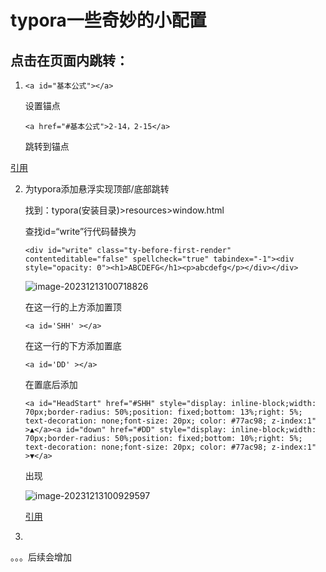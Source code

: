 # typora一些奇妙的小配置

## 点击在页面内跳转：

1. ```
   <a id="基本公式"></a>
   ```

   设置锚点

   ```
   <a href="#基本公式">2-14，2-15</a>
   ```

   跳转到锚点

[引用](https://blog.csdn.net/qq_41907769/article/details/121722716)

2. 为typora添加悬浮实现顶部/底部跳转

   找到：typora(安装目录)>resources>window.html

   查找id=“write”行代码替换为

   ```
   <div id="write" class="ty-before-first-render" contenteditable="false" spellcheck="true" tabindex="-1"><div style="opacity: 0"><h1>ABCDEFG</h1><p>abcdefg</p></div></div>
   ```

   ![image-20231213100718826](https://daimaxiaofeiwu.oss-cn-guangzhou.aliyuncs.com/img/202312131007014.png)

   在这一行的上方添加置顶

   ```
   <a id='SHH' ></a>
   ```

   在这一行的下方添加置底

   ```
   <a id='DD' ></a>
   ```

   在置底后添加

   ```
   <a id="HeadStart" href="#SHH" style="display: inline-block;width: 70px;border-radius: 50%;position: fixed;bottom: 13%;right: 5%; text-decoration: none;font-size: 20px; color: #77ac98; z-index:1" >▲</a><a id="down" href="#DD" style="display: inline-block;width: 70px;border-radius: 50%;position: fixed;bottom: 10%;right: 5%; text-decoration: none;font-size: 20px; color: #77ac98; z-index:1" >▼</a>
   
   ```

   出现

   ![image-20231213100929597](https://daimaxiaofeiwu.oss-cn-guangzhou.aliyuncs.com/img/202312131009620.png)

   [引用](https://blog.csdn.net/m0_58311262/article/details/130524658)

3. 

。。。后续会增加